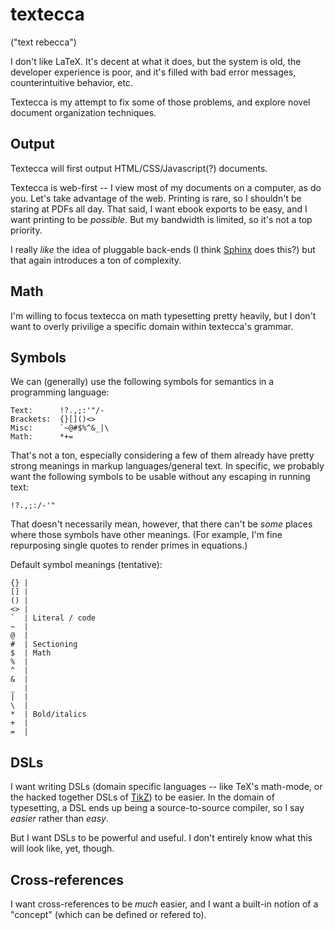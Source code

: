 # textecca

("text rebecca")

I don't like LaTeX. It's decent at what it does, but the system is old, the
developer experience is poor, and it's filled with bad error messages,
counterintuitive behavior, etc.

Textecca is my attempt to fix some of those problems, and explore novel
document organization techniques.

## Output

Textecca will first output HTML/CSS/Javascript(?) documents.

Textecca is web-first -- I view most of my documents on a computer, as do you.
Let's take advantage of the web. Printing is rare, so I shouldn't be staring at
PDFs all day. That said, I want ebook exports to be easy, and I want printing
to be _possible_. But my bandwidth is limited, so it's not a top priority.

I really _like_ the idea of pluggable back-ends (I think [Sphinx] does this?)
but that again introduces a ton of complexity.

## Math

I'm willing to focus textecca on math typesetting pretty heavily, but I don't
want to overly privilige a specific domain within textecca's grammar.

## Symbols

We can (generally) use the following symbols for semantics in a programming
language:

    Text:      !?.,;:'"/-
    Brackets:  {}[]()<>
    Misc:      `~@#$%^&_|\
    Math:      *+=

That's not a ton, especially considering a few of them already have pretty
strong meanings in markup languages/general text. In specific, we probably want
the following symbols to be usable without any escaping in running text:

    !?.,;:/-'"

That doesn't necessarily mean, however, that there can't be _some_ places where
those symbols have other meanings. (For example, I'm fine repurposing single
quotes to render primes in equations.)

Default symbol meanings (tentative):

    {} |
    [] |
    () |
    <> |
    `  | Literal / code
    ~  |
    @  |
    #  | Sectioning
    $  | Math
    %  |
    ^  |
    &  |
    _  |
    |  |
    \  |
    *  | Bold/italics
    +  |
    =  |

## DSLs

I want writing DSLs (domain specific languages -- like TeX's math-mode, or the
hacked together DSLs of [TikZ]) to be easier. In the domain of typesetting, a
DSL ends up being a source-to-source compiler, so I say _easier_ rather than
_easy_.

But I want DSLs to be powerful and useful. I don't entirely know what this will
look like, yet, though.

## Cross-references

I want cross-references to be _much_ easier, and I want a built-in notion of a
"concept" (which can be defined or refered to).

[sphinx]: https://www.sphinx-doc.org/
[tikz]: https://www.ctan.org/pkg/pgf
